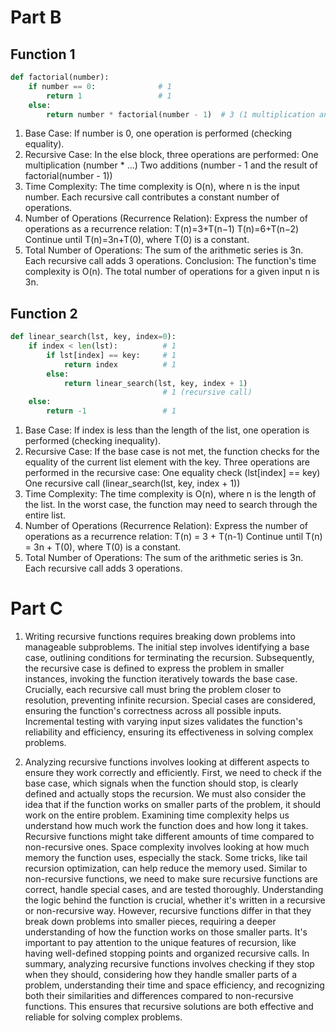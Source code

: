 # Part B

## Function 1

```python
def factorial(number):
    if number == 0:              # 1
        return 1                 # 1
    else:
        return number * factorial(number - 1)  # 3 (1 multiplication and 2 additions) + ops done by factorial(number - 1) 
```

1. Base Case:
If number is 0, one operation is performed (checking equality).
2. Recursive Case:
In the else block, three operations are performed:
One multiplication (number * ...)
Two additions (number - 1 and the result of factorial(number - 1))
3. Time Complexity:
The time complexity is O(n), where n is the input number. Each recursive call contributes a constant number of operations.
4. Number of Operations (Recurrence Relation):
Express the number of operations as a recurrence relation:
T(n)=3+T(n−1)
T(n)=6+T(n−2)
Continue until 
T(n)=3n+T(0), where T(0) is a constant.
5. Total Number of Operations:
The sum of the arithmetic series is 3n. Each recursive call adds 3 operations.
Conclusion:
The function's time complexity is O(n).
The total number of operations for a given input n is 3n.

## Function 2

```python
def linear_search(lst, key, index=0):
    if index < len(lst):          # 1
        if lst[index] == key:     # 1
            return index          # 1
        else:
            return linear_search(lst, key, index + 1)
                                  # 1 (recursive call)
    else:
        return -1                 # 1  
```

1. Base Case:
If index is less than the length of the list, one operation is performed (checking inequality).
2. Recursive Case:
If the base case is not met, the function checks for the equality of the current list element with the key.
Three operations are performed in the recursive case:
One equality check (lst[index] == key)
One recursive call (linear_search(lst, key, index + 1))
3. Time Complexity:
The time complexity is O(n), where n is the length of the list. In the worst case, the function may need to search through the entire list.
4. Number of Operations (Recurrence Relation):
Express the number of operations as a recurrence relation:
T(n) = 3 + T(n-1)
Continue until T(n) = 3n + T(0), where T(0) is a constant.
5. Total Number of Operations:
The sum of the arithmetic series is 3n. Each recursive call adds 3 operations.


# Part C

1. Writing recursive functions requires breaking down problems into manageable subproblems. The initial step involves identifying a base case, outlining conditions for terminating the recursion. Subsequently, the recursive case is defined to express the problem in smaller instances, invoking the function iteratively towards the base case. Crucially, each recursive call must bring the problem closer to resolution, preventing infinite recursion. Special cases are considered, ensuring the function's correctness across all possible inputs. Incremental testing with varying input sizes validates the function's reliability and efficiency, ensuring its effectiveness in solving complex problems.

2. Analyzing recursive functions involves looking at different aspects to ensure they work correctly and efficiently. First, we need to check if the base case, which signals when the function should stop, is clearly defined and actually stops the recursion. We must also consider the idea that if the function works on smaller parts of the problem, it should work on the entire problem. Examining time complexity helps us understand how much work the function does and how long it takes. Recursive functions might take different amounts of time compared to non-recursive ones. Space complexity involves looking at how much memory the function uses, especially the stack. Some tricks, like tail recursion optimization, can help reduce the memory used. Similar to non-recursive functions, we need to make sure recursive functions are correct, handle special cases, and are tested thoroughly. Understanding the logic behind the function is crucial, whether it's written in a recursive or non-recursive way. However, recursive functions differ in that they break down problems into smaller pieces, requiring a deeper understanding of how the function works on those smaller parts. It's important to pay attention to the unique features of recursion, like having well-defined stopping points and organized recursive calls. In summary, analyzing recursive functions involves checking if they stop when they should, considering how they handle smaller parts of a problem, understanding their time and space efficiency, and recognizing both their similarities and differences compared to non-recursive functions. This ensures that recursive solutions are both effective and reliable for solving complex problems.

